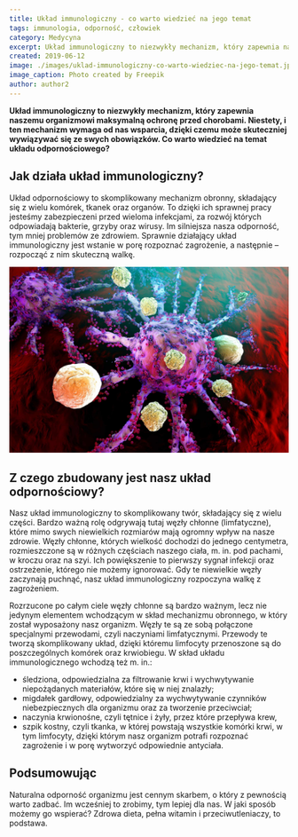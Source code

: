 ```yaml
---
title: Układ immunologiczny - co warto wiedzieć na jego temat
tags: immunologia, odporność, człowiek
category: Medycyna
excerpt: Układ immunologiczny to niezwykły mechanizm, który zapewnia naszemu organizmowi maksymalną ochronę przed chorobami.?
created: 2019-06-12
image: ./images/uklad-immunologiczny-co-warto-wiedziec-na-jego-temat.jpg
image_caption: Photo created by Freepik
author: author2
---
```


**Układ immunologiczny to niezwykły mechanizm, który zapewnia naszemu organizmowi maksymalną ochronę przed chorobami. Niestety, i ten mechanizm wymaga od nas wsparcia, dzięki czemu może skuteczniej wywiązywać się ze swych obowiązków. Co warto wiedzieć na temat układu odpornościowego?**


## Jak działa układ immunologiczny?

Układ odpornościowy to skomplikowany mechanizm obronny, składający się z wielu komórek, tkanek oraz organów. To dzięki ich sprawnej pracy jesteśmy zabezpieczeni przed wieloma infekcjami, za rozwój których odpowiadają bakterie, grzyby oraz wirusy. Im silniejsza nasza odporność, tym mniej problemów ze zdrowiem. Sprawnie działający układ immunologiczny jest wstanie w porę rozpoznać zagrożenie, a następnie – rozpocząć z nim skuteczną walkę.

![Układ immunologiczny](./images/jak-boni-nas-uklad-immunologiczny.jpg "Układ immunologiczny co warto wiedzieć na jego temat")

## Z czego zbudowany jest nasz układ odpornościowy?

Nasz układ immunologiczny to skomplikowany twór, składający się z wielu części. Bardzo ważną rolę odgrywają tutaj węzły chłonne (limfatyczne), które mimo swych niewielkich rozmiarów mają ogromny wpływ na nasze zdrowie. Węzły chłonne, których wielkość dochodzi do jednego centymetra, rozmieszczone są w różnych częściach naszego ciała, m. in. pod pachami, w kroczu oraz na szyi. Ich powiększenie to pierwszy sygnał infekcji oraz ostrzeżenie, którego nie możemy ignorować. Gdy te niewielkie węzły zaczynają puchnąć, nasz układ immunologiczny rozpoczyna walkę z zagrożeniem.

Rozrzucone po całym ciele węzły chłonne są bardzo ważnym, lecz nie jedynym elementem wchodzącym w skład mechanizmu obronnego, w który został wyposażony nasz organizm. Węzły te są ze sobą połączone specjalnymi przewodami, czyli naczyniami limfatycznymi. Przewody te tworzą skomplikowany układ, dzięki któremu limfocyty przenoszone są do poszczególnych komórek oraz krwiobiegu. W skład układu immunologicznego wchodzą też m. in.:

* śledziona, odpowiedzialna za filtrowanie krwi i wychwytywanie niepożądanych materiałów, które się w niej znalazły;
* migdałek gardłowy, odpowiedzialny za wychwytywanie czynników niebezpiecznych dla organizmu oraz za tworzenie przeciwciał;
* naczynia krwionośne, czyli tętnice i żyły, przez które przepływa krew,
* szpik kostny, czyli tkanka, w której powstają wszystkie komórki krwi, w tym limfocyty, dzięki którym nasz organizm potrafi rozpoznać zagrożenie i w porę wytworzyć odpowiednie antyciała.

## Podsumowując

Naturalna odporność organizmu jest cennym skarbem, o który z pewnością warto zadbać. Im wcześniej to zrobimy, tym lepiej dla nas. W jaki sposób możemy go wspierać? Zdrowa dieta, pełna witamin i przeciwutleniaczy, to podstawa.